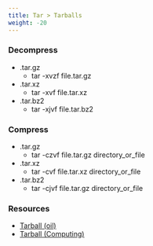 ```yaml
---
title: Tar > Tarballs
weight: -20
---
```


### Decompress
- .tar.gz
    - tar -xvzf file.tar.gz
- .tar.xz
    - tar -xvf file.tar.xz
- .tar.bz2
    - tar -xjvf file.tar.bz2

### Compress
- .tar.gz
    - tar -czvf file.tar.gz directory_or_file
- .tar.xz
    - tar -cvf file.tar.xz directory_or_file
- .tar.bz2
    - tar -cjvf file.tar.gz directory_or_file

### Resources
- [Tarball (oil)](https://en.wikipedia.org/wiki/Tarball_(oil))
- [Tarball (Computing)](https://en.wikipedia.org/wiki/Tar_(computing))

